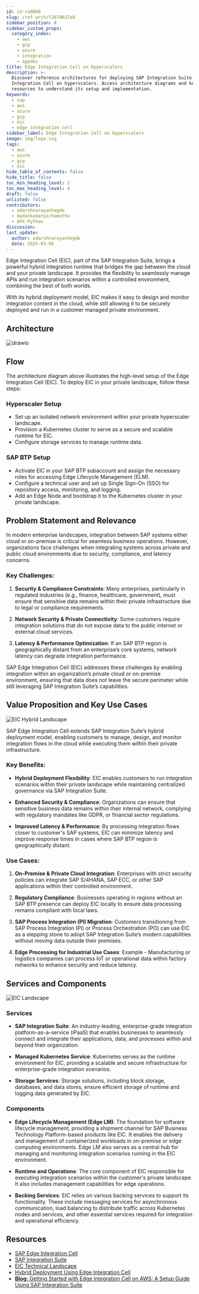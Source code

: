 ```yaml
---
id: id-ra0008
slug: /ref-arch/f2670637a8
sidebar_position: 8
sidebar_custom_props:
  category_index:
    - aws
    - gcp
    - azure
    - integration
    - appdev
title: Edge Integration Cell on Hyperscalers
description: >-
  Discover reference architectures for deploying SAP Integration Suite - Edge
  Integration Cell on hyperscalers. Access architecture diagrams and key
  resources to understand its setup and implementation.
keywords:
  - sap
  - aws
  - azure
  - gcp
  - eic
  - edge integration cell
sidebar_label: Edge Integration Cell on Hyperscalers
image: img/logo.svg
tags:
  - aws
  - azure
  - gcp
  - eic
hide_table_of_contents: false
hide_title: false
toc_min_heading_level: 2
toc_max_heading_level: 4
draft: false
unlisted: false
contributors:
  - adarshnarayanhegde
  - madankumarpichamuthu
  - AFK-Python
discussion: 
last_update:
  author: adarshnarayanhegde
  date: 2025-03-06
---
```


Edge Integration Cell (EIC), part of the SAP Integration Suite, brings a powerful hybrid integration runtime that bridges the gap between the cloud and your private landscape. It provides the flexibility to seamlessly manage APIs and run integration scenarios within a controlled environment, combining the best of both worlds.

With its hybrid deployment model, EIC makes it easy to design and monitor integration content in the cloud, while still allowing it to be securely deployed and run in a customer managed private environment.

## Architecture

![drawio](drawio/sap_eic.drawio)

## Flow

The architecture diagram above illustrates the high-level setup of the Edge Integration Cell (EIC). To deploy EIC in your private landscape, follow these steps:

### Hyperscaler Setup

-   Set up an isolated network environment within your private hyperscaler landscape.
-   Provision a Kubernetes cluster to serve as a secure and scalable runtime for EIC.
-   Configure storage services to manage runtime data.

### SAP BTP Setup

-   Activate EIC in your SAP BTP subaccount and assign the necessary roles for accessing Edge Lifecycle Management (ELM).
-   Configure a technical user and set up Single Sign-On (SSO) for repository access, monitoring, and logging.
-   Add an Edge Node and bootstrap it to the Kubernetes cluster in your private landscape.

## Problem Statement and Relevance

In modern enterprise landscapes, integration between SAP systems either cloud or on-premise is critical for seamless business operations. However, organizations face challenges when integrating systems across private and public cloud environments due to security, compliance, and latency concerns.

### Key Challenges:

1. **Security & Compliance Constraints**: Many enterprises, particularly in regulated industries (e.g., finance, healthcare, government), must ensure that sensitive data remains within their private infrastructure due to legal or compliance requirements.

2. **Network Security & Private Connectivity**: Some customers require integration solutions that do not expose data to the public internet or external cloud services.

3. **Latency & Performance Optimization**: If an SAP BTP region is geographically distant from an enterprise’s core systems, network latency can degrade integration performance.

SAP Edge Integration Cell (EIC) addresses these challenges by enabling integration within an organization’s private cloud or on-premise environment, ensuring that data does not leave the secure perimeter while still leveraging SAP Integration Suite’s capabilities.

## Value Proposition and Key Use Cases

![EIC Hybrid Landscape](./images/eic_landscape.png)

SAP Edge Integration Cell extends SAP Integration Suite’s hybrid deployment model, enabling customers to manage, design, and monitor integration flows in the cloud while executing them within their private infrastructure.

### Key Benefits:

-   **Hybrid Deployment Flexibility**: EIC enables customers to run integration scenarios within their private landscape while maintaining centralized governance via SAP Integration Suite.

-   **Enhanced Security & Compliance**: Organizations can ensure that sensitive business data remains within their internal network, complying with regulatory mandates like GDPR, or financial sector regulations.

-   **Improved Latency & Performance**: By processing integration flows closer to customer's SAP systems, EIC can minimize latency and improve response times in cases where SAP BTP region is geographically distant.

### Use Cases:

1. **On-Premise & Private Cloud Integration**: Enterprises with strict security policies can integrate SAP S/4HANA, SAP ECC, or other SAP applications within their controlled environment.

2. **Regulatory Compliance**: Businesses operating in regions without an SAP BTP presence can deploy EIC locally to ensure data processing remains compliant with local laws.

3. **SAP Process Integration (PI) Migration**: Customers transitioning from SAP Process Integration (PI) or Process Orchestration (PO) can use EIC as a stepping stone to adopt SAP Integration Suite’s modern capabilities without moving data outside their premises.

4. **Edge Processing for Industrial Use Cases**: Example - Manufacturing or logistics companies can process IoT or operational data within factory networks to enhance security and reduce latency.

## Services and Components

![EIC Landscape](./images/eic_components.png)

### Services

-   **SAP Integration Suite**: An industry-leading, enterprise-grade integration platform-as-a-service (iPaaS) that enables businesses to seamlessly connect and integrate their applications, data, and processes within and beyond their organization.

-   **Managed Kubernetes Service**: Kubernetes serves as the runtime environment for EIC, providing a scalable and secure infrastructure for enterprise-grade integration scenarios.

-   **Storage Services**: Storage solutions, including block storage, databases, and data stores, ensure efficient storage of runtime and logging data generated by EIC.

### Components

-   **Edge Lifecycle Management (Edge LM)**: The foundation for software lifecycle management, providing a shipment channel for SAP Business Technology Platform-based products like EIC. It enables the delivery and management of containerized workloads in on-premise or edge computing environments. Edge LM also serves as a central hub for managing and monitoring integration scenarios running in the EIC environment.

-   **Runtime and Operations**: The core component of EIC responsible for executing integration scenarios within the customer's private landscape. It also includes management capabilities for edge operations.

-   **Backing Services**: EIC relies on various backing services to support its functionality. These include messaging services for asynchronous communication, load balancing to distribute traffic across Kubernetes nodes and services, and other essential services required for integration and operational efficiency.

## Resources

-   [SAP Edge Integration Cell](https://help.sap.com/docs/integration-suite/sap-integration-suite/what-is-sap-integration-suite-edge-integration-cell)
-   [SAP Integration Suite](https://help.sap.com/docs/integration-suite?locale=en-US)
-   [EIC Technical Landscape](https://help.sap.com/docs/integration-suite/sap-integration-suite/technical-landscape-edge)
-   [Hybrid Deployment Using Edge Integration Cell](https://help.sap.com/docs/integration-suite/sap-integration-suite/hybrid-deployment-using-edge-integration-cell)
-   [**Blog:** Getting Started with Edge Integration Cell on AWS: A Setup Guide Using SAP Integration Suite](https://community.sap.com/t5/technology-blogs-by-sap/getting-started-with-edge-integration-cell-on-aws-a-setup-guide-using-sap/ba-p/13880982)